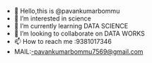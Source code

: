- 👋 Hello,this is @pavankumarbommu
- 👀 I’m interested in science
- 🌱 I’m currently learning DATA SCIENCE
- 💞️ I’m looking to collaborate on DATA WORKS
- 📫 How to reach me :9381017346
- MAIL:-pavankumarbommu7569@gmail.com

